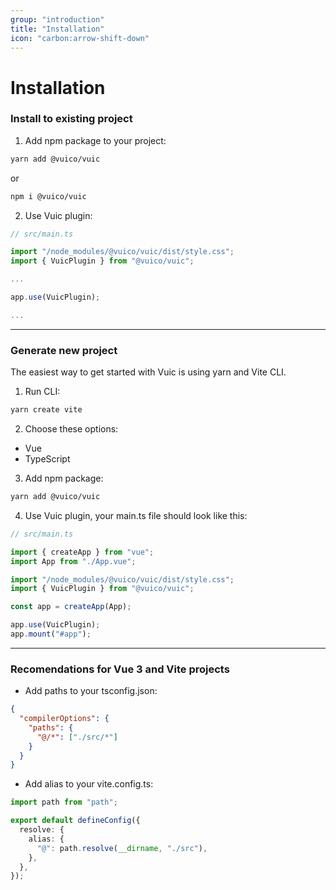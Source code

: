 ```yaml
---
group: "introduction"
title: "Installation"
icon: "carbon:arrow-shift-down"
---
```


# Installation

### Install to existing project

1. Add npm package to your project:

```bash
yarn add @vuico/vuic
```

or

```bash
npm i @vuico/vuic
```

2. Use Vuic plugin:

```typescript
// src/main.ts

import "/node_modules/@vuico/vuic/dist/style.css";
import { VuicPlugin } from "@vuico/vuic";

...

app.use(VuicPlugin);

...
```

---

### Generate new project

The easiest way to get started with Vuic is using yarn and Vite CLI.

1. Run CLI:

```bash
yarn create vite
```

2. Choose these options:

- Vue
- TypeScript

3. Add npm package:

```bash
yarn add @vuico/vuic
```

4. Use Vuic plugin, your main.ts file should look like this:

```typescript
// src/main.ts

import { createApp } from "vue";
import App from "./App.vue";

import "/node_modules/@vuico/vuic/dist/style.css";
import { VuicPlugin } from "@vuico/vuic";

const app = createApp(App);

app.use(VuicPlugin);
app.mount("#app");
```

---

### Recomendations for Vue 3 and Vite projects

- Add paths to your tsconfig.json:

```json
{
  "compilerOptions": {
    "paths": {
      "@/*": ["./src/*"]
    }
  }
}
```

- Add alias to your vite.config.ts:

```typescript
import path from "path";

export default defineConfig({
  resolve: {
    alias: {
      "@": path.resolve(__dirname, "./src"),
    },
  },
});
```
